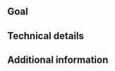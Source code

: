 <!--
This is the upstream libvirt issue tracker.

Please note that libvirt, like most open source projects, relies on
contributors who have motivation, skills and available time to work on
implementing particular features.

Feature requests can be helpful for determining demand and interest, but
they are not a guarantee that a contributor will volunteer to implement
it. We welcome and encourage even draft patches to implement a feature
be sent to the mailing list where it can be discussed and developed
further by the community.

Thank you for your interest in helping us to make libvirt better!
-->

## Goal
<!-- Describe the final result you want to achieve. Avoid design specifics. -->


## Technical details
<!-- Describe technical details, design specifics, suggestions, versions, etc. -->


## Additional information



<!-- The line below ensures that proper tags are added to the issue. -- >
/label ~enhancement
